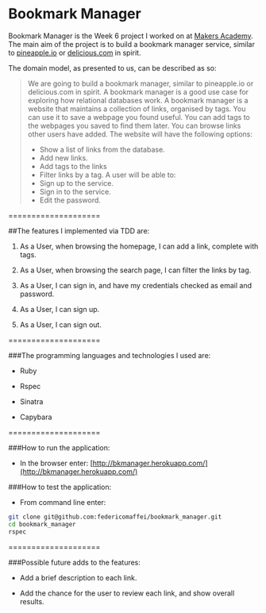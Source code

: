Bookmark Manager
====================

Bookmark Manager is the Week 6 project I worked on at [Makers Academy](http://www.makersacademy.com).
The main aim of the project is to build a bookmark manager service, similar to [pineapple.io](pineapple.io) or [delicious.com](delicious.com) in spirit.

The domain model, as presented to us, can be described as so:

>We are going to build a bookmark manager, similar to pineapple.io or delicious.com in spirit. A bookmark manager is a good use case for exploring how relational databases work.
>A bookmark manager is a website that maintains a collection of links, organised by tags. You can use it to save a webpage you found useful. You can add tags to the webpages you saved to find them later. You can browse links other users have added.
>The website will have the following options:
>* Show a list of links from the database.
>* Add new links.
>* Add tags to the links
>* Filter links by a tag.
>A user will be able to:
>* Sign up to the service.
>* Sign in to the service.
>* Edit the password.

====================

##The features I implemented via TDD are:

1. As a User, when browsing the homepage, I can add a link, complete with tags.

2. As a User, when browsing the search page, I can filter the links by tag.

3. As a User, I can sign in, and have my credentials checked as email and password.

4. As a User, I can sign up.

5. As a User, I can sign out.

====================

###The programming languages and technologies I used are:

* Ruby

* Rspec

* Sinatra

* Capybara

====================

###How to run the application:

* In the browser enter: [http://bkmanager.herokuapp.com/](http://bkmanager.herokuapp.com/)

###How to test the application:

* From command line enter:
```bash
git clone git@github.com:federicomaffei/bookmark_manager.git
cd bookmark_manager
rspec
```

====================

###Possible future adds to the features:

* Add a brief description to each link.

* Add the chance for the user to review each link, and show overall results.